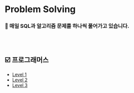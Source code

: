 # Problem Solving
### 💭 매일 SQL과 알고리즘 문제를 하나씩 풀어가고 있습니다.

<br>
<br>

## ☑️ 프로그래머스
* [Level 1]()
* [Level 2]()
* [Level 3]()



